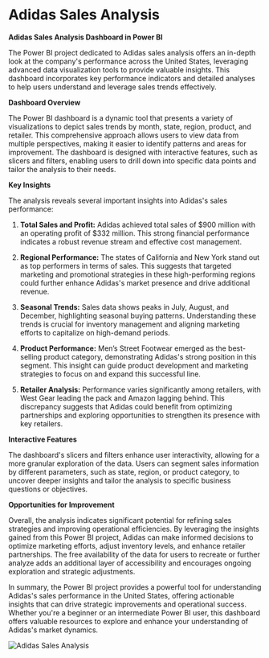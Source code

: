 # Adidas Sales Analysis 

**Adidas Sales Analysis Dashboard in Power BI**

The Power BI project dedicated to Adidas sales analysis offers an in-depth look at the company's performance across the United States, leveraging advanced data visualization tools to provide valuable insights. This dashboard incorporates key performance indicators and detailed analyses to help users understand and leverage sales trends effectively.

**Dashboard Overview**

The Power BI dashboard is a dynamic tool that presents a variety of visualizations to depict sales trends by month, state, region, product, and retailer. This comprehensive approach allows users to view data from multiple perspectives, making it easier to identify patterns and areas for improvement. The dashboard is designed with interactive features, such as slicers and filters, enabling users to drill down into specific data points and tailor the analysis to their needs.

**Key Insights**

The analysis reveals several important insights into Adidas's sales performance:

1. **Total Sales and Profit:** Adidas achieved total sales of $900 million with an operating profit of $332 million. This strong financial performance indicates a robust revenue stream and effective cost management.

2. **Regional Performance:** The states of California and New York stand out as top performers in terms of sales. This suggests that targeted marketing and promotional strategies in these high-performing regions could further enhance Adidas's market presence and drive additional revenue.

3. **Seasonal Trends:** Sales data shows peaks in July, August, and December, highlighting seasonal buying patterns. Understanding these trends is crucial for inventory management and aligning marketing efforts to capitalize on high-demand periods.

4. **Product Performance:** Men’s Street Footwear emerged as the best-selling product category, demonstrating Adidas's strong position in this segment. This insight can guide product development and marketing strategies to focus on and expand this successful line.

5. **Retailer Analysis:** Performance varies significantly among retailers, with West Gear leading the pack and Amazon lagging behind. This discrepancy suggests that Adidas could benefit from optimizing partnerships and exploring opportunities to strengthen its presence with key retailers.

**Interactive Features**

The dashboard's slicers and filters enhance user interactivity, allowing for a more granular exploration of the data. Users can segment sales information by different parameters, such as state, region, or product category, to uncover deeper insights and tailor the analysis to specific business questions or objectives.

**Opportunities for Improvement**

Overall, the analysis indicates significant potential for refining sales strategies and improving operational efficiencies. By leveraging the insights gained from this Power BI project, Adidas can make informed decisions to optimize marketing efforts, adjust inventory levels, and enhance retailer partnerships. The free availability of the data for users to recreate or further analyze adds an additional layer of accessibility and encourages ongoing exploration and strategic adjustments.

In summary, the Power BI project provides a powerful tool for understanding Adidas's sales performance in the United States, offering actionable insights that can drive strategic improvements and operational success. Whether you're a beginner or an intermediate Power BI user, this dashboard offers valuable resources to explore and enhance your understanding of Adidas's market dynamics.

![Adidas Sales Analysis](https://github.com/user-attachments/assets/237e7f44-08e9-4dcb-9496-2ae64715902a)
